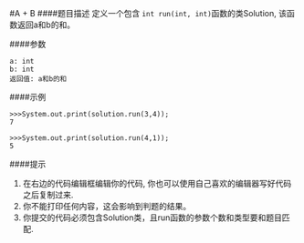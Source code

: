 #A + B
####题目描述
定义一个包含 `int run(int, int)`函数的类Solution, 该函数返回a和b的和。


####参数
```
a: int
b: int
返回值: a和b的和
```

####示例
```
>>>System.out.print(solution.run(3,4));
7

>>>System.out.print(solution.run(4,1));
5
```

####提示
1. 在右边的代码编辑框编辑你的代码, 你也可以使用自己喜欢的编辑器写好代码之后复制过来.
2. 你不能打印任何内容，这会影响到判题的结果。
3. 你提交的代码必须包含Solution类，且run函数的参数个数和类型要和题目匹配. 